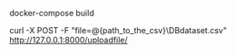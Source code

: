 docker-compose build

curl -X POST -F "file=@{path_to_the_csv}\DBdataset.csv" http://127.0.0.1:8000/uploadfile/
